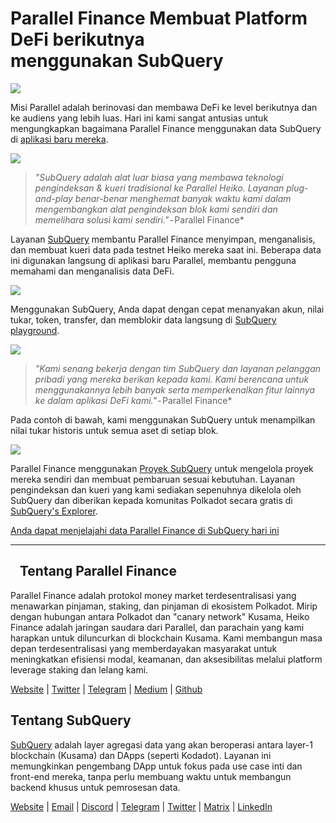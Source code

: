 # Parallel Finance Membuat Platform DeFi berikutnya menggunakan SubQuery

![](https://cdn-images-1.medium.com/max/1600/1*WcFjuL_ncmHpgzVhaXDUdg.png)

Misi Parallel adalah berinovasi dan membawa DeFi ke level berikutnya dan ke audiens yang lebih luas. Hari ini kami sangat antusias untuk mengungkapkan bagaimana Parallel Finance menggunakan data SubQuery di [aplikasi baru mereka](https://testnet.parallel.fi/#/overview).

![](https://cdn-images-1.medium.com/max/1600/1*5Ru0mv1hq86BuBhGwsmoqQ.png)

> *"SubQuery adalah alat luar biasa yang membawa teknologi pengindeksan & kueri tradisional ke Parallel Heiko. Layanan plug-and-play benar-benar menghemat banyak waktu kami dalam mengembangkan alat pengindeksan blok kami sendiri dan memelihara solusi kami sendiri."* - Parallel Finance*

Layanan [SubQuery](https://subquery.network/) membantu Parallel Finance menyimpan, menganalisis, dan membuat kueri data pada testnet Heiko mereka saat ini. Beberapa data ini digunakan langsung di aplikasi baru Parallel, membantu pengguna memahami dan menganalisis data DeFi.

![](https://miro.medium.com/max/1200/1*Lmk8BvWg2YYTDZggHN82VQ.gif)

Menggunakan SubQuery, Anda dapat dengan cepat menanyakan akun, nilai tukar, token, transfer, dan memblokir data langsung di [SubQuery playground](https://explorer.subquery.network/subquery/parallel-finance/parallel-finance).

![](https://cdn-images-1.medium.com/max/1600/1*FDRgez-G26x1DkWqCkORMQ.png)

> *"Kami senang bekerja dengan tim SubQuery dan layanan pelanggan pribadi yang mereka berikan kepada kami. Kami berencana untuk menggunakannya lebih banyak serta memperkenalkan fitur lainnya ke dalam aplikasi DeFi kami."* - Parallel Finance*

Pada contoh di bawah, kami menggunakan SubQuery untuk menampilkan nilai tukar historis untuk semua aset di setiap blok.

![](https://cdn-images-1.medium.com/max/1600/1*yctQKMNqdOnICNblJk9njw.png)

Parallel Finance menggunakan [Proyek SubQuery](https://project.subquery.network/) untuk mengelola proyek mereka sendiri dan membuat pembaruan sesuai kebutuhan. Layanan pengindeksan dan kueri yang kami sediakan sepenuhnya dikelola oleh SubQuery dan diberikan kepada komunitas Polkadot secara gratis di [SubQuery's Explorer](https://explorer.subquery.network/).

[Anda dapat menjelajahi data Parallel Finance di SubQuery hari ini](https://explorer.subquery.network/subquery/parallel-finance/parallel-finance)

* * * * *

##    Tentang Parallel Finance

Parallel Finance adalah protokol money market terdesentralisasi yang menawarkan pinjaman, staking, dan pinjaman di ekosistem Polkadot. Mirip dengan hubungan antara Polkadot dan "canary network" Kusama, Heiko Finance adalah jaringan saudara dari Parallel, dan parachain yang kami harapkan untuk diluncurkan di blockchain Kusama. Kami membangun masa depan terdesentralisasi yang memberdayakan masyarakat untuk meningkatkan efisiensi modal, keamanan, dan aksesibilitas melalui platform leverage staking dan lelang kami.

[Website](https://parallel.fi/) | [Twitter](https://twitter.com/ParallelFi) | [Telegram](https://t.me/parallelfi) | [Medium](https://parallelfinance.medium.com/) | [Github](https://github.com/parallel-finance/parallel-dapp/blob/master/parallel.gif)

## Tentang SubQuery

[SubQuery](https://subquery.network/) adalah layer agregasi data yang akan beroperasi antara layer-1 blockchain (Kusama) dan DApps (seperti Kodadot). Layanan ini memungkinkan pengembang DApp untuk fokus pada use case inti dan front-end mereka, tanpa perlu membuang waktu untuk membangun backend khusus untuk pemrosesan data.

[Website](https://subquery.network/) | [Email](mailto:hello@subquery.network) | [Discord](https://discord.com/invite/78zg8aBSMG) | [Telegram](https://t.me/subquerynetwork) | [Twitter](https://twitter.com/subquerynetwork) | [Matrix](https://matrix.to/#/#subquery:matrix.org) | [LinkedIn](https://www.linkedin.com/company/subquery)
